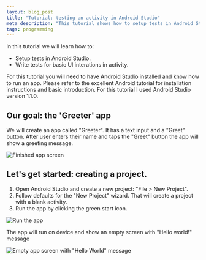 ```yaml
---
layout: blog_post
title: "Tutorial: testing an activity in Android Studio"
meta_description: "This tutorial shows how to setup tests in Android Studio and write test for basic UI interactions."
tags: programming
---
```


In this tutorial we will learn how to:

* Setup tests in Android Studio.
* Write tests for basic UI interations in activity.

For this tutorial you will need to have Android Studio installed and know how to run an app. Please refer to the excellent Android tutorial for installation instructions and basic introduction. For this tutorial I used Android Studio version 1.1.0.

## Our goal: the 'Greeter' app

We will create an app called "Greeter". It has a text input and a "Greet" button. After user enters their name and taps the "Greet" button the app will show a greeting message.

<p class='isTextCentered'>
  <img alt='Finished app screen' class='Image-width300 Image--hasBorder' src='/image/blog/2015-09-27-testing-ui-in-android-studio/01_finished_app_screen.png' >
</p>

## Let's get started: creating a project.

1. Open Android Studio and create a new project: "File > New Project".
1. Follow defaults for the "New Project" wizard. That will create a project with a blank activity.
1. Run the app by clicking the green start icon.

<p class='isTextCentered'>
  <img alt='Run the app' class='Image-width100 Image--hasBorder' src='/image/blog/2015-09-27-testing-ui-in-android-studio/02_running_the_app.png' >
</p>

The app will run on device and show an empty screen with "Hello world!" message

<p class='isTextCentered'>
  <img alt='Empty app screen with "Hello World" message' class='Image-width300 Image--hasBorder' src='/image/blog/2015-09-27-testing-ui-in-android-studio/03_empty_app_first_run.png' >
</p>

